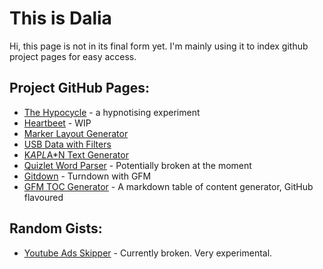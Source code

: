 # This is Dalia

Hi, this page is not in its final form yet. I'm mainly using it to index github project pages for easy access.


## Project GitHub Pages:

- <a href="https://relevant.space/relevant-space/hypocycle/">The Hypocycle</a> - a hypnotising experiment
- <a href="https://heartbeet.relevant.space/">Heartbeet</a> - WIP 
- <a href="/marker-layout-generator">Marker Layout Generator</a>
- <a href="/usb-data-filtered">USB Data with Filters</a>
- <a href="/kaplan-text-generator">K*A*P*L*A*N Text Generator</a>
- <a href="/quizlet-word-parser">Quizlet Word Parser</a> - Potentially broken at the moment
- <a href="/gitdown">Gitdown</a> - Turndown with GFM
- <a href="https://gfmtoc.relevant.space">GFM TOC Generator</a> - A markdown table of content generator, GitHub flavoured


## Random Gists:
- <a href="https://gist.github.com/not-dalia/acd47c11a2fe62b3b2e5ba108c71e429#file-youtube-skip-ads-js">Youtube
    Ads Skipper</a> - Currently broken. Very experimental. <br>

